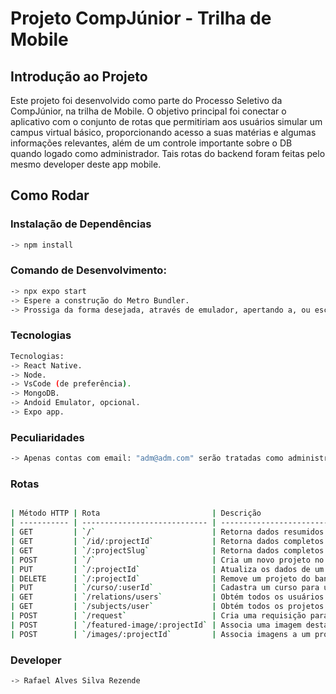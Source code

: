 # Projeto CompJúnior - Trilha de Mobile

## Introdução ao Projeto

Este projeto foi desenvolvido como parte do Processo Seletivo da CompJúnior, na trilha de Mobile. O objetivo principal foi conectar o aplicativo com o conjunto de rotas que permitiriam aos usuários simular um campus virtual básico, proporcionando acesso a suas matérias e algumas informações relevantes, além de um controle importante sobre o DB quando logado como administrador. Tais rotas do backend foram feitas pelo mesmo developer deste app mobile.

## Como Rodar

### Instalação de Dependências

```bash
-> npm install
```

### Comando de Desenvolvimento:

```bash
-> npx expo start
-> Espere a construção do Metro Bundler.
-> Prossiga da forma desejada, através de emulador, apertando a, ou escaneando o código QR com um android que tenha o expo.
```

### Tecnologias

```bash
Tecnologias:
-> React Native.
-> Node.
-> VsCode (de preferência).
-> MongoDB.
-> Andoid Emulator, opcional.
-> Expo app.
```

### Peculiaridades

```bash
-> Apenas contas com email: "adm@adm.com" serão tratadas como administradores.
```

### Rotas

```bash

| Método HTTP | Rota                         | Descrição                                                                                         | Parâmetros                                                 | Middlewares                          |
| ----------- | ---------------------------- | ------------------------------------------------------------------------------------------------- | ---------------------------------------------------------- | ------------------------------------ |
| GET         | `/`                          | Retorna dados resumidos de todos os projetos.                                                     | N/A                                                        | auth, authAdmin                      |
| GET         | `/id/:projectId`             | Retorna dados completos de um projeto com base na ID.                                             | `projectId`: ID do projeto                                 | auth, authAdmin                      |
| GET         | `/:projectSlug`              | Retorna dados completos de um projeto com base no Slug.                                           | `projectSlug`: Slug do projeto                             | auth, authAdmin                      |
| POST        | `/`                          | Cria um novo projeto no banco de dados.                                                           | `Materia, Professores, Cursos`                             | auth, authAdmin                      |
| PUT         | `/:projectId`                | Atualiza os dados de um projeto no banco de dados por comparação.                                 | `projectId`: ID do projeto, `Materia, Professores, Cursos` | auth, authAdmin                      |
| DELETE      | `/:projectId`                | Remove um projeto do banco de dados com base na ID.                                               | `projectId`: ID do projeto                                 | auth, authAdmin                      |
| PUT         | `/curso/:userId`             | Cadastra um curso para um usuário.                                                                | `userId`: ID do usuário, `Curso`                           | auth, authAdmin                      |
| GET         | `/relations/users`           | Obtém todos os usuários e seus cursos.                                                            | N/A                                                        | auth, authAdmin                      |
| GET         | `/subjects/user`             | Obtém todos os projetos relacionados a uma categoria específica (matérias que abrangem um curso). | `Curso`                                                    | auth                                 |
| POST        | `/request`                   | Cria uma requisição para inserção em um curso.                                                    | `requisitor, email, description`                           | auth                                 |
| POST        | `/featured-image/:projectId` | Associa uma imagem destacada a um projeto.                                                        | `projectId`: ID do projeto, imagem (multipart form-data)   | auth, Multer.single('featuredImage') |
| POST        | `/images/:projectId`         | Associa imagens a um projeto.                                                                     | `projectId`: ID do projeto, imagens (multipart form-data)  | auth, Multer.array('images')         |

```

### Developer

```bash
-> Rafael Alves Silva Rezende
```
